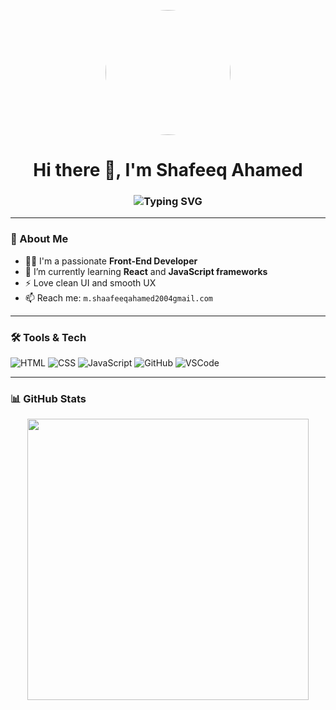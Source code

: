 <!-- GitHub Profile README -->

<p align="center">
  <img src="https://github.com/M.SHAFEEQAHAMED/M.SHAFEEQAHAMED/raw/main/profile.jpeg" width="200" style="border-radius: 50%;" />
</p>

<h1 align="center">
  Hi there 👋, I'm Shafeeq Ahamed
</h1>

<h3 align="center">
  <img src="https://readme-typing-svg.herokuapp.com?font=Fira+Code&weight=500&size=22&pause=1000&center=true&vCenter=true&width=435&lines=Front-End+Developer;Web+Enthusiast;Open+Source+Learner" alt="Typing SVG" />
</h3>

---

### 💫 About Me
- 🧑‍💻 I'm a passionate **Front-End Developer**
- 🌱 I’m currently learning **React** and **JavaScript frameworks**
- ⚡ Love clean UI and smooth UX
- 📫 Reach me: `m.shaafeeqahamed2004gmail.com`

---

### 🛠️ Tools & Tech
![HTML](https://img.shields.io/badge/HTML-E34F26?style=flat-square&logo=html5&logoColor=white)
![CSS](https://img.shields.io/badge/CSS-1572B6?style=flat-square&logo=css3&logoColor=white)
![JavaScript](https://img.shields.io/badge/JavaScript-F7DF1E?style=flat-square&logo=javascript&logoColor=black)
![GitHub](https://img.shields.io/badge/GitHub-181717?style=flat-square&logo=github&logoColor=white)
![VSCode](https://img.shields.io/badge/VSCode-007ACC?style=flat-square&logo=visual-studio-code&logoColor=white)

---

### 📊 GitHub Stats

<p align="center">
  <img src="https://github-readme-stats.vercel.app/api?username=M.SHAFEEQAHAMED&show_icons=true&theme=tokyonight" width="450" />
</p>
